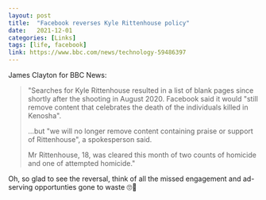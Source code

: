 ```yaml
---
layout: post
title:  "Facebook reverses Kyle Rittenhouse policy"
date:   2021-12-01
categories: [Links]
tags: [life, facebook]
link: https://www.bbc.com/news/technology-59486397
---
```


James Clayton for BBC News:

>"Searches for Kyle Rittenhouse resulted in a list of blank pages since shortly after the shooting in August 2020. Facebook said it would "still remove content that celebrates the death of the individuals killed in Kenosha".
>
>...but "we will no longer remove content containing praise or support of Rittenhouse", a spokesperson said.
>
>Mr Rittenhouse, 18, was cleared this month of two counts of homicide and one of attempted homicide."

Oh, so glad to see the reversal, think of all the missed engagement and ad-serving opportunties gone to waste 🙄🤬
